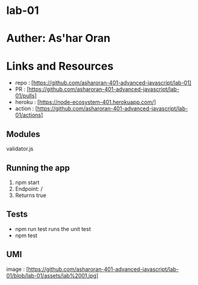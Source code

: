 # lab-01

# Auther: As'har Oran

# Links and Resources
* repo : [https://github.com/asharoran-401-advanced-javascript/lab-01]
* PR : [https://github.com/asharoran-401-advanced-javascript/lab-01/pulls]
* heroku : [https://node-ecosystem-401.herokuapp.com/]
* action : [https://github.com/asharoran-401-advanced-javascript/lab-01/actions]
## Modules
validator.js

## Running the app
 1. npm start 
2. Endpoint: /
3. Returns true
## Tests
* npm run test runs the unit test
* npm test 
## UMl

image : [https://github.com/asharoran-401-advanced-javascript/lab-01/blob/lab-01/assets/lab%2001.jpg]
